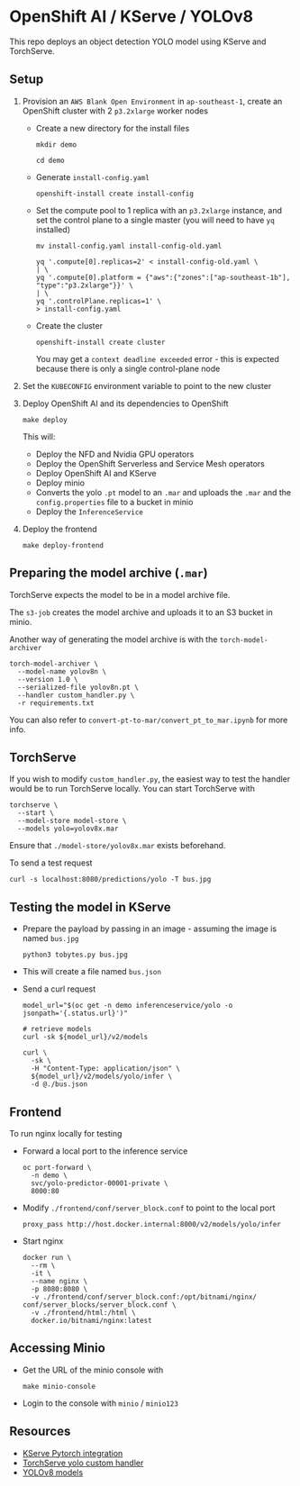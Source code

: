 # OpenShift AI / KServe / YOLOv8

This repo deploys an object detection YOLO model using KServe and TorchServe.

## Setup

01. Provision an `AWS Blank Open Environment` in `ap-southeast-1`, create an OpenShift cluster with 2 `p3.2xlarge` worker nodes

	*   Create a new directory for the install files

			mkdir demo

			cd demo

	*   Generate `install-config.yaml`

			openshift-install create install-config

	*   Set the compute pool to 1 replica with an `p3.2xlarge` instance, and set the control plane to a single master (you will need to have `yq` installed)

			mv install-config.yaml install-config-old.yaml

			yq '.compute[0].replicas=2' < install-config-old.yaml \
			| \
			yq '.compute[0].platform = {"aws":{"zones":["ap-southeast-1b"], "type":"p3.2xlarge"}}' \
			| \
			yq '.controlPlane.replicas=1' \
			> install-config.yaml

	*   Create the cluster

			openshift-install create cluster
			
		You may get a `context deadline exceeded` error - this is expected because there is only a single control-plane node

01. Set the `KUBECONFIG` environment variable to point to the new cluster

01. Deploy OpenShift AI and its dependencies to OpenShift

		make deploy
	
	This will:
	
	*   Deploy the NFD and Nvidia GPU operators
	*   Deploy the OpenShift Serverless and Service Mesh operators
	*   Deploy OpenShift AI and KServe
	*   Deploy minio
	*   Converts the yolo `.pt` model to an `.mar` and uploads the `.mar` and the `config.properties` file to a bucket in minio
	*   Deploy the `InferenceService`

01. Deploy the frontend

		make deploy-frontend


## Preparing the model archive (`.mar`)

TorchServe expects the model to be in a model archive file.

The `s3-job` creates the model archive and uploads it to an S3 bucket in minio.

Another way of generating the model archive is with the `torch-model-archiver`

	torch-model-archiver \
	  --model-name yolov8n \
	  --version 1.0 \
	  --serialized-file yolov8n.pt \
	  --handler custom_handler.py \
	  -r requirements.txt

You can also refer to `convert-pt-to-mar/convert_pt_to_mar.ipynb` for more info.


## TorchServe

If you wish to modify `custom_handler.py`, the easiest way to test the handler would be to run TorchServe locally. You can start TorchServe with

	torchserve \
	  --start \
	  --model-store model-store \
	  --models yolo=yolov8x.mar

Ensure that `./model-store/yolov8x.mar` exists beforehand.

To send a test request

	curl -s localhost:8080/predictions/yolo -T bus.jpg


## Testing the model in KServe

*   Prepare the payload by passing in an image - assuming the image is named `bus.jpg`

		python3 tobytes.py bus.jpg

*   This will create a file named `bus.json`

*   Send a curl request

		model_url="$(oc get -n demo inferenceservice/yolo -o jsonpath='{.status.url}')"

		# retrieve models
		curl -sk ${model_url}/v2/models

		curl \
		  -sk \
		  -H "Content-Type: application/json" \
		  ${model_url}/v2/models/yolo/infer \
		  -d @./bus.json


## Frontend

To run nginx locally for testing

*   Forward a local port to the inference service

		oc port-forward \
		  -n demo \
		  svc/yolo-predictor-00001-private \
		  8000:80

*   Modify `./frontend/conf/server_block.conf` to point to the local port

		proxy_pass http://host.docker.internal:8000/v2/models/yolo/infer

*   Start nginx

		docker run \
		  --rm \
		  -it \
		  --name nginx \
		  -p 8080:8080 \
		  -v ./frontend/conf/server_block.conf:/opt/bitnami/nginx/		conf/server_blocks/server_block.conf \
		  -v ./frontend/html:/html \
		  docker.io/bitnami/nginx:latest


## Accessing Minio

*   Get the URL of the minio console with

		make minio-console

*   Login to the console with `minio` / `minio123`


## Resources

*   [KServe Pytorch integration](https://kserve.github.io/website/0.12/modelserving/v1beta1/torchserve/#deploy-pytorch-model-with-open-inference-rest-protocol)
*   [TorchServe yolo custom handler](https://github.com/pytorch/serve/tree/master/examples/object_detector/yolo/yolov8)
*   [YOLOv8 models](https://github.com/ultralytics/ultralytics?tab=readme-ov-file#models)
